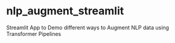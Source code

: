 # nlp_augment_streamlit
Streamlit App to Demo different ways to Augment NLP data using Transformer Pipelines
